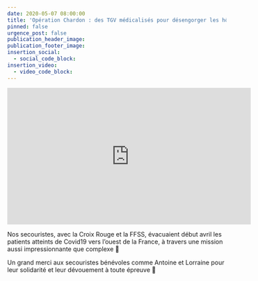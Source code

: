 ```yaml
---
date: 2020-05-07 08:00:00
title: 'Opération Chardon : des TGV médicalisés pour désengorger les hôpitaux saturés'
pinned: false
urgence_post: false
publication_header_image:
publication_footer_image:
insertion_social:
  - social_code_block:
insertion_video:
  - video_code_block:
---
```


<div class="embed-responsive embed-responsive-16by9"><iframe width="560" height="315" src="https://www.youtube.com/embed/sJ1b1LjSXCk" frameborder="0" allow="accelerometer; autoplay; encrypted-media; gyroscope; picture-in-picture" allowfullscreen=""></iframe></div>

Nos secouristes, avec la Croix Rouge et la FFSS, &eacute;vacuaient d&eacute;but avril les patients atteints de Covid19 vers l’ouest de la France, &agrave; travers une mission aussi impressionnante que complexe 💪

Un grand merci aux secouristes b&eacute;n&eacute;voles comme Antoine et Lorraine pour leur solidarit&eacute; et leur d&eacute;vouement &agrave; toute &eacute;preuve 🙏